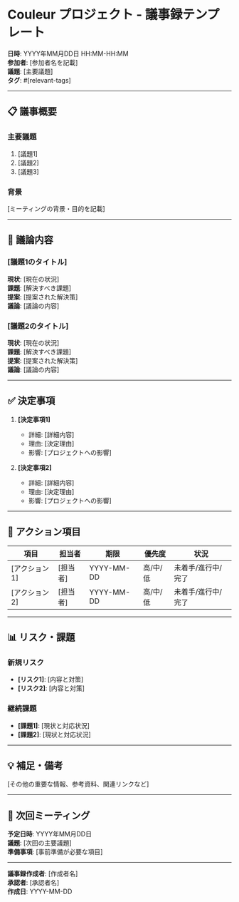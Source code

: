 # Couleur プロジェクト - 議事録テンプレート

**日時**: YYYY年MM月DD日 HH:MM-HH:MM  
**参加者**: [参加者名を記載]  
**議題**: [主要議題]  
**タグ**: #[relevant-tags]

---

## 📋 議事概要

### 主要議題
1. [議題1]
2. [議題2]
3. [議題3]

### 背景
[ミーティングの背景・目的を記載]

---

## 💬 議論内容

### [議題1のタイトル]
**現状**: [現在の状況]  
**課題**: [解決すべき課題]  
**提案**: [提案された解決策]  
**議論**: [議論の内容]

### [議題2のタイトル]
**現状**: [現在の状況]  
**課題**: [解決すべき課題]  
**提案**: [提案された解決策]  
**議論**: [議論の内容]

---

## ✅ 決定事項

1. **[決定事項1]**
   - 詳細: [詳細内容]
   - 理由: [決定理由]
   - 影響: [プロジェクトへの影響]

2. **[決定事項2]**
   - 詳細: [詳細内容]
   - 理由: [決定理由]
   - 影響: [プロジェクトへの影響]

---

## 📝 アクション項目

| 項目 | 担当者 | 期限 | 優先度 | 状況 |
|------|--------|------|--------|------|
| [アクション1] | [担当者] | YYYY-MM-DD | 高/中/低 | 未着手/進行中/完了 |
| [アクション2] | [担当者] | YYYY-MM-DD | 高/中/低 | 未着手/進行中/完了 |

---

## 📊 リスク・課題

### 新規リスク
- **[リスク1]**: [内容と対策]
- **[リスク2]**: [内容と対策]

### 継続課題
- **[課題1]**: [現状と対応状況]
- **[課題2]**: [現状と対応状況]

---

## 💡 補足・備考

[その他の重要な情報、参考資料、関連リンクなど]

---

## 📅 次回ミーティング

**予定日時**: YYYY年MM月DD日  
**議題**: [次回の主要議題]  
**準備事項**: [事前準備が必要な項目]

---

**議事録作成者**: [作成者名]  
**承認者**: [承認者名]  
**作成日**: YYYY-MM-DD